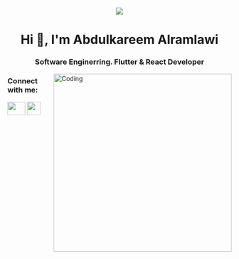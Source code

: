 <h1 align="center">
  <a href="https://git.io/typing-svg">
    <img src="https://readme-typing-svg.herokuapp.com/?lines=Hi,+There!+👋;....I+am+Abdulkareem....;Nice+to+meet+you!&center=true&size=30">
  </a>
</h1>
<h1 align="center">Hi 👋, I'm Abdulkareem Alramlawi</h1>
<h3 align="center">Software Enginerring. Flutter & React Developer</h3>
<img align="right" alt="Coding" width="400" src="https://i.pinimg.com/originals/e4/26/70/e426702edf874b181aced1e2fa5c6cde.gif">



<h3 align="left">Connect with me:</h3>
<p align="left">
<a href="https://www.linkedin.com/in/abdulkareem-kr" target="blank"><img align="center" src="https://raw.githubusercontent.com/rahuldkjain/github-profile-readme-generator/master/src/images/icons/Social/linked-in-alt.svg" height="30" width="40" /></a>   
<a  href="mailto:abdulkarim.k.r11@gmail.com" target="blank"> <img align="center" src="https://user-images.githubusercontent.com/76615134/192533946-b8750673-eae1-436c-ba83-a2b70c4ff651.png" height="30" width="30"/>
  </a>



